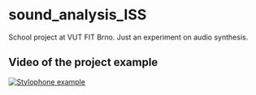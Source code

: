 # sound_analysis_ISS
School project at VUT FIT Brno. Just an experiment on audio synthesis.

## Video of the project example
  
  [![Stylophone example](https://img.youtube.com/vi/hj1RVJNv7Og/0.jpg)](https://www.youtube.com/watch?v=hj1RVJNv7Og)
